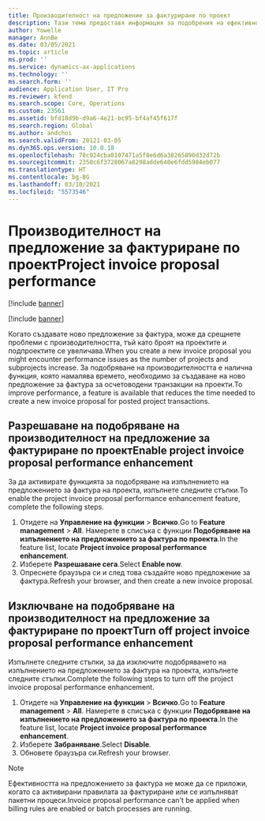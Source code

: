 ```yaml
---
title: Производителност на предложение за фактуриране по проект
description: Тази тема предоставя информация за подобрения на ефективността на предложенията за фактури по проекта.
author: Yowelle
manager: AnnBe
ms.date: 03/05/2021
ms.topic: article
ms.prod: ''
ms.service: dynamics-ax-applications
ms.technology: ''
ms.search.form: ''
audience: Application User, IT Pro
ms.reviewer: kfend
ms.search.scope: Core, Operations
ms.custom: 23561
ms.assetid: bfd18d9b-d9a6-4e21-bc95-bf4af45f617f
ms.search.region: Global
ms.author: andchoi
ms.search.validFrom: 20121-03-05
ms.dyn365.ops.version: 10.0.18
ms.openlocfilehash: 78c924cba8107471a5f8e6d6a38265890d32d72b
ms.sourcegitcommit: 2350c6f3728067a8298adde640e6fdd5984eb077
ms.translationtype: HT
ms.contentlocale: bg-BG
ms.lasthandoff: 03/10/2021
ms.locfileid: "5573546"
---
```

# <a name="project-invoice-proposal-performance"></a><span data-ttu-id="d0834-103">Производителност на предложение за фактуриране по проект</span><span class="sxs-lookup"><span data-stu-id="d0834-103">Project invoice proposal performance</span></span>

[!include [banner](../includes/banner.md)]

[!include [banner](../includes/preview-banner.md)]

<span data-ttu-id="d0834-104">Когато създавате ново предложение за фактура, може да срещнете проблеми с производителността, тъй като броят на проектите и подпроектите се увеличава.</span><span class="sxs-lookup"><span data-stu-id="d0834-104">When you create a new invoice proposal you might encounter performance issues as the number of projects and subprojects increase.</span></span> <span data-ttu-id="d0834-105">За подобряване на производителността е налична функция, която намалява времето, необходимо за създаване на ново предложение за фактура за осчетоводени транзакции на проекти.</span><span class="sxs-lookup"><span data-stu-id="d0834-105">To improve performance, a feature is available that reduces the time needed to create a new invoice proposal for posted project transactions.</span></span>

## <a name="enable-project-invoice-proposal-performance-enhancement"></a><span data-ttu-id="d0834-106">Разрешаване на подобряване на производителност на предложение за фактуриране по проект</span><span class="sxs-lookup"><span data-stu-id="d0834-106">Enable project invoice proposal performance enhancement</span></span>
<span data-ttu-id="d0834-107">За да активирате функцията за подобряване на изпълнението на предложението за фактура на проекта, изпълнете следните стъпки.</span><span class="sxs-lookup"><span data-stu-id="d0834-107">To enable the project invoice proposal performance enhancement feature, complete the following steps.</span></span>

1.  <span data-ttu-id="d0834-108">Отидете на **Управление на функции** > **Всичко**.</span><span class="sxs-lookup"><span data-stu-id="d0834-108">Go to **Feature management** > **All**.</span></span> <span data-ttu-id="d0834-109">Намерете в списъка с функции **Подобряване на изпълнението на предложението за фактура по проекта**.</span><span class="sxs-lookup"><span data-stu-id="d0834-109">In the feature list, locate **Project invoice proposal performance enhancement**.</span></span>
2.  <span data-ttu-id="d0834-110">Изберете **Разрешаване сега**.</span><span class="sxs-lookup"><span data-stu-id="d0834-110">Select **Enable now**.</span></span>
3.  <span data-ttu-id="d0834-111">Опреснете браузъра си и след това създайте ново предложение за фактура.</span><span class="sxs-lookup"><span data-stu-id="d0834-111">Refresh your browser, and then create a new invoice proposal.</span></span>

## <a name="turn-off-project-invoice-proposal-performance-enhancement"></a><span data-ttu-id="d0834-112">Изключване на подобряване на производителност на предложение за фактуриране по проект</span><span class="sxs-lookup"><span data-stu-id="d0834-112">Turn off project invoice proposal performance enhancement</span></span>
<span data-ttu-id="d0834-113">Изпълнете следните стъпки, за да изключите подобряването на изпълнението на предложението за фактура на проекта, изпълнете следните стъпки.</span><span class="sxs-lookup"><span data-stu-id="d0834-113">Complete the following steps to turn off the project invoice proposal performance enhancement.</span></span>

1.  <span data-ttu-id="d0834-114">Отидете на **Управление на функции** > **Всичко**.</span><span class="sxs-lookup"><span data-stu-id="d0834-114">Go to **Feature management** > **All**.</span></span> <span data-ttu-id="d0834-115">Намерете в списъка с функции **Подобряване на изпълнението на предложението за фактура по проекта**.</span><span class="sxs-lookup"><span data-stu-id="d0834-115">In the feature list, locate **Project invoice proposal performance enhancement**.</span></span>
2.  <span data-ttu-id="d0834-116">Изберете **Забраняване**.</span><span class="sxs-lookup"><span data-stu-id="d0834-116">Select **Disable**.</span></span>
3.  <span data-ttu-id="d0834-117">Обновете браузъра си.</span><span class="sxs-lookup"><span data-stu-id="d0834-117">Refresh your browser.</span></span>

> [!NOTE]
> <span data-ttu-id="d0834-118">Ефективността на предложението за фактура не може да се приложи, когато са активирани правилата за фактуриране или се изпълняват пакетни процеси.</span><span class="sxs-lookup"><span data-stu-id="d0834-118">Invoice proposal performance can't be applied when billing rules are enabled or batch processes are running.</span></span>
